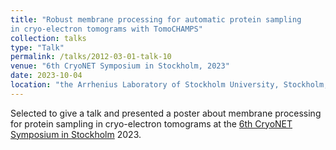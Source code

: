 ```yaml
---
title: "Robust membrane processing for automatic protein sampling
in cryo-electron tomograms with TomoCHAMPS"
collection: talks
type: "Talk"
permalink: /talks/2012-03-01-talk-10
venue: "6th CryoNET Symposium in Stockholm, 2023"
date: 2023-10-04
location: "the Arrhenius Laboratory of Stockholm University, Stockholm, Sweden"
---
```


Selected to give a talk and presented a poster about membrane processing for protein sampling in cryo-electron tomograms at the [6th CryoNET Symposium in Stockholm](https://www.scilifelab.se/event/6th-cryonet-symposium-in-stockholm/) 2023.
